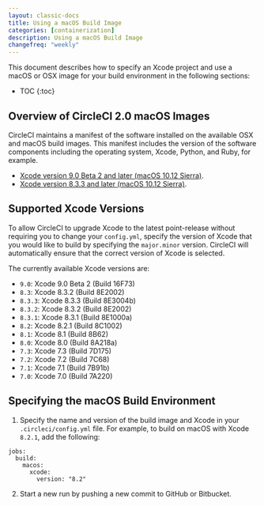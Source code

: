 ```yaml
---
layout: classic-docs
title: Using a macOS Build Image
categories: [containerization]
description: Using a macOS Build Image
changefreq: "weekly"
---
```


This document describes how to specify an Xcode project and use a macOS or OSX image for your build environment in the following sections:

* TOC
{:toc}

## Overview of CircleCI 2.0 macOS Images

CircleCI maintains a manifest of the software installed on the available OSX and macOS build images. This manifest includes the version of the software components including the operating system, Xcode, Python, and Ruby, for example.

* [Xcode version 9.0 Beta 2 and later (macOS 10.12 Sierra)](https://circle-macos-docs.s3.amazonaws.com/image-manifest/build-145/index.html).
* [Xcode version 8.3.3 and later (macOS 10.12 Sierra)](https://circle-macos-docs.s3.amazonaws.com/image-manifest/build-146/index.html).

## Supported Xcode Versions

To allow CircleCI to upgrade Xcode to the latest point-release without requiring you to change your `config.yml`, specify the version of Xcode that you would like to build by specifying the `major.minor` version. CircleCI will automatically ensure that the correct version of Xcode is selected.

The currently available Xcode versions are:

* `9.0`: Xcode 9.0 Beta 2 (Build 16F73)
* `8.3`: Xcode 8.3.2 (Build 8E2002)
* `8.3.3`: Xcode 8.3.3 (Build 8E3004b)
* `8.3.2`: Xcode 8.3.2 (Build 8E2002)
* `8.3.1`: Xcode 8.3.1 (Build 8E1000a)
* `8.2`: Xcode 8.2.1 (Build 8C1002)
* `8.1`: Xcode 8.1 (Build 8B62)
* `8.0`: Xcode 8.0 (Build 8A218a)
* `7.3`: Xcode 7.3 (Build 7D175)
* `7.2`: Xcode 7.2 (Build 7C68)
* `7.1`: Xcode 7.1 (Build 7B91b)
* `7.0`: Xcode 7.0 (Build 7A220)

## Specifying the macOS Build Environment

1. Specify the name and version of the build image and Xcode in your `.circleci/config.yml` file. For example, to build on macOS with Xcode `8.2.1`, add the following:

```
jobs:
  build:
    macos:
      xcode:
        version: "8.2"
```

2. Start a new run by pushing a new commit to GitHub or Bitbucket. 


